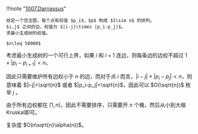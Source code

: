 !!!note "[1007.Darnassus](http://acm.hdu.edu.cn/contest/problem?cid=1051&pid=1007)"

    给定一个完全图，每个点有权值 $p_i$，$p$ 构成 $1\sim n$ 的排列。
    $i,j$ 之间的边，权值为 $|i-j|\times |p_i-p_j|$。
    求最小生成树的权值。
    
    $n\leq 50000$

考虑最小生成树的一个可行上界，如果 $i$ 和 $i+1$ 连边，则每条边的边权不超过 $1\times |p_i-p_{i+1}|<n$。

因此只需要维护所有边权小于 $n$ 的边，而对于点 $i$ 而言，$|i-j|\times|p_i-p_j|<n$，则意味着 $|i-j|<\sqrt{n}$ 或者 $|p_i-p_j|<\sqrt{n}$，因此可以 $O(\sqrt{n})$ 枚举 $j$ 。

由于所有边权都在 $[1,n)$，因此不需要排序，只需要开 $n$ 个桶，然后从小到大做Kruskal即可。

复杂度 $O(n\sqrt{n}\alpha(n))$。

